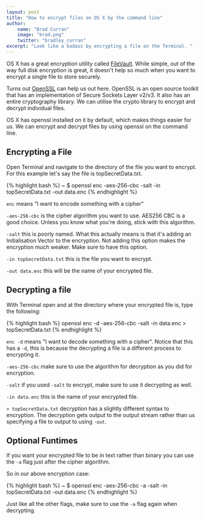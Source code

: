 ```yaml
---
layout: post
title: "How to encrypt files on OS X by the command line"
author: 
    name: "Brad Curran"
    image: "brad.png"
    twitter: "bradley_curran"
excerpt: "Look like a badass by encrypting a file on the Terminal. "
---
```

OS X has a great encryption utility called [FileVault](http://support.apple.com/kb/ht4790). While simple, out of the way full disk encryption is great, it doesn't help so much when you want to encrypt a single file to store securely. 

Turns out [OpenSSL](https://www.openssl.org/) can help us out here. OpenSSL is an open source toolkit that has an implementation of Secure Sockets Layer v2/v3. It also has an entire cryptography library. We can utilise the crypto library to encrypt and decrypt individual files. 

OS X has openssl installed on it by default, which makes things easier for us. We can encrypt and decrypt files by using openssl on the command line. 

## Encrypting a File

Open Terminal and navigate to the directory of the file you want to encrypt. For this example let's say the file is topSecretData.txt. 

{% highlight bash %}
~ $ openssl enc -aes-256-cbc -salt -in topSecretData.txt -out data.enc
{% endhighlight %}

`enc` means "I want to encode something with a cipher"

`-aes-256-cbc` is the cipher algorithm you want to use. AES256 CBC is a good choice. Unless you know what you're doing, stick with this algorithm. 

`-salt` this is poorly named. What this actually means is that it's adding an Initialisation Vector to the encryption. Not adding this option makes the encryption much weaker. Make sure to have this option. 

`-in topSecretData.txt` this is the file you want to encrypt. 

`-out data.enc` this will be the name of your encrypted file. 

## Decrypting a file

With Terminal open and at the directory where your encrypted file is, type the following: 

{% highlight bash %}
openssl enc -d -aes-256-cbc -salt -in data.enc > topSecretData.txt
{% endhighlight %}

`enc -d` means "I want to decode something with a cipher". Notice that this has a `-d`, this is because the decrypting a file is a different process to encrypting it. 

`-aes-256-cbc` make sure to use the algorithm for decryption as you did for encryption. 

`-salt` if you used `-salt` to encrypt, make sure to use it decrypting as well. 

`-in data.enc` this is the name of your encrypted file. 

`> topSecretData.txt` decryption has a slightly different syntax to encryption. The decryption gets output to the output stream rather than us specifying a file to output to using `-out`. 

## Optional Funtimes

If you want your encrypted file to be in text rather than binary you can use the `-a` flag just after the cipher algorithm. 

So in our above encryption case: 

{% highlight bash %}
~ $ openssl enc -aes-256-cbc -a -salt -in topSecretData.txt -out data.enc
{% endhighlight %}

Just like all the other flags, make sure to use the `-a` flag again when decrypting. 
